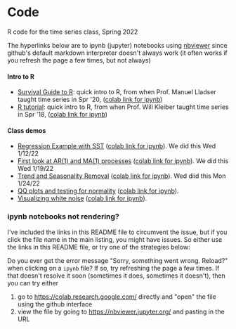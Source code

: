 # Code

R code for the time series class, Spring 2022

The hyperlinks below are to ipynb (jupyter) notebooks using [nbviewer](https://nbviewer.jupyter.org) since github's default markdown interpreter doesn't always work (it often works if you refresh the page a few times, but not always)

#### Intro to R
- [Survival Guide to R](https://nbviewer.jupyter.org/github/stephenbeckr/time-series-class/blob/main/Code/SurvivalGuideToR_R.ipynb): quick intro to R, from when Prof. Manuel Lladser taught time series in Spr '20, ([colab link for ipynb](https://colab.research.google.com/github/stephenbeckr/time-series-class/blob/main/Code/SurvivalGuideToR_R.ipynb))
- [R tutorial](https://nbviewer.jupyter.org/github/stephenbeckr/time-series-class/blob/main/Code/R_tutorial.ipynb): quick intro to R, from when Prof. Will Kleiber taught time series in Spr '18, ([colab link for ipynb](https://colab.research.google.com/github/stephenbeckr/time-series-class/blob/main/Code/R_tutorial.ipynb))

#### Class demos
- [Regression Example with SST](https://nbviewer.jupyter.org/github/stephenbeckr/time-series-class/blob/main/Code/RegressionExample.ipynb) ([colab link for ipynb](https://colab.research.google.com/github/stephenbeckr/time-series-class/blob/main/Code/RegressionExample.ipynb)). We did this Wed 1/12/22
- [First look at AR(1) and MA(1) processes](https://nbviewer.jupyter.org/github/stephenbeckr/time-series-class/blob/main/Code/FirstLookAt_AR_and_MA.ipynb) ([colab link for ipynb](https://colab.research.google.com/github/stephenbeckr/time-series-class/blob/main/Code/FirstLookAt_AR_and_MA.ipynb)). We did this Wed 1/19/22
- [Trend and Seasonality Removal](https://nbviewer.jupyter.org/github/stephenbeckr/time-series-class/blob/main/Code/TrendRemoval.ipynb) ([colab link for ipynb](https://colab.research.google.com/github/stephenbeckr/time-series-class/blob/main/Code/TrendRemoval.ipynb)). Wed diid this Mon 1/24/22
- [QQ plots and testing for normality](https://nbviewer.jupyter.org/github/stephenbeckr/time-series-class/blob/main/Code/QQPlots.ipynb) ([colab link for ipynb](https://colab.research.google.com/github/stephenbeckr/time-series-class/blob/main/Code/QQPlots.ipynb)).
- [Visualizing white noise](https://nbviewer.jupyter.org/github/stephenbeckr/time-series-class/blob/main/Code/VisualizeWhiteNoise.ipynb) ([colab link for ipynb](https://colab.research.google.com/github/stephenbeckr/time-series-class/blob/main/Code/VisualizeWhiteNoise.ipynb)).


### ipynb notebooks not rendering?
I've included the links in this README file to circumvent the issue, but if you click the file name in the main listing, you might have issues. So either use the links in this README file, or try one of the strategies below:

Do you ever get the error message "Sorry, something went wrong. Reload?" when clicking on a `ipynb` file? If so, try refreshing the page a few times. If that doesn't resolve it soon (sometimes it does, sometimes it doesn't), then you can try either
1. go to <https://colab.research.google.com/> directly and "open" the file using the github interface
2. view the file by going to <https://nbviewer.jupyter.org/> and pasting in the URL
